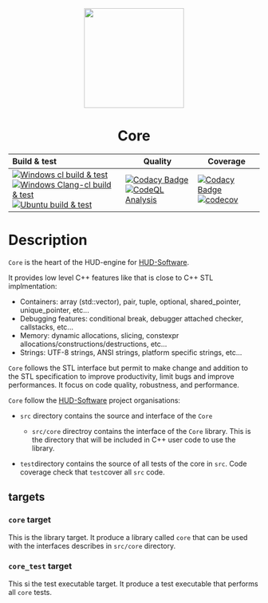 <div align="center">
  <img width="200" height="200" background-color="white" src="https://avatars.githubusercontent.com/u/104791429"/>
  <h1>Core</h1>
</div>

| Build & test | Quality | Coverage |
|:--------------|---------|--------------|
|[![Windows cl build & test](https://github.com/HUD-Software/core/actions/workflows/windows_cl_x64.yml/badge.svg?branch=main)](https://github.com/HUD-Software/core/actions/workflows/windows_cl_x64.yml?label=Windows%20cl%20build%20%26%20test) <br> [![Windows Clang-cl build & test](https://github.com/HUD-Software/core/actions/workflows/windows_clang_x64.yml/badge.svg?branch=main)](https://github.com/HUD-Software/core/actions/workflows/windows_clang_x64.yml?label=Windows%20Clang-cl%20build%20%26%20test) <br> [![Ubuntu build & test](https://github.com/HUD-Software/core/actions/workflows/ubuntu.yml/badge.svg?branch=main)](https://github.com/HUD-Software/core/actions/workflows/ubuntu.yml?label=Ubuntu%20build%20%26%20test) | [![Codacy Badge](https://app.codacy.com/project/badge/Grade/8014adeaff854f95b7688b8bed741964)](https://www.codacy.com/gh/HUD-Software/core/dashboard?utm_source=github.com&amp;utm_medium=referral&amp;utm_content=HUD-Software/core&amp;utm_campaign=Badge_Grade) <br> [![CodeQL Analysis](https://github.com/HUD-Software/core/actions/workflows/codeQL.yml/badge.svg?branch=main)](https://github.com/HUD-Software/core/actions/workflows/codeQL.yml) | [![Codacy Badge](https://app.codacy.com/project/badge/Coverage/8014adeaff854f95b7688b8bed741964)](https://www.codacy.com/gh/HUD-Software/core/dashboard?utm_source=github.com&utm_medium=referral&utm_content=HUD-Software/core&utm_campaign=Badge_Coverage) <br> [![codecov](https://codecov.io/gh/HUD-Software/core/branch/main/graph/badge.svg?token=KDDSR2NG0M)](https://codecov.io/gh/HUD-Software/core)|

# Description

`Core` is the heart of the HUD-engine for [HUD-Software](https://github.com/HUD-Software).

It provides low level C++ features like that is close to C++ STL implmentation:

- Containers: array (std::vector), pair, tuple, optional, shared_pointer, unique_pointer, etc...
- Debugging features: conditional break, debugger attached checker, callstacks, etc...
- Memory: dynamic allocations, slicing, constexpr allocations/constructions/destructions, etc...
- Strings: UTF-8 strings, ANSI strings, platform specific strings, etc...

`Core` follows the STL interface but permit to make change and addition to the STL specification to improve productivity, limit bugs and improve performances. It focus on code quality, robustness, and performance.

`Core` follow the [HUD-Software](https://github.com/HUD-Software) project organisations:

- `src` directory contains the source and interface of the `Core`
  - `src/core` directroy contains the interface of the `Core` library. This is the directory that will be included in C++ user code to use the library.

- `test`directory contains the source of all tests of the core in `src`. Code coverage check that `test`cover all `src` code.

## targets

### `core` target

This is the library target. It produce a library called `core` that can be used with the interfaces describes in `src/core` directory.

### `core_test` target

This si the test executable target. It produce a test executable that performs all `core` tests.
